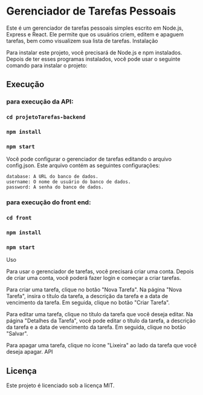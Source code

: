 # Gerenciador de Tarefas Pessoais

Este é um gerenciador de tarefas pessoais simples escrito em Node.js, Express e React. Ele permite que os usuários criem, editem e apaguem tarefas, bem como visualizem sua lista de tarefas.
Instalação

Para instalar este projeto, você precisará de Node.js e npm instalados. Depois de ter esses programas instalados, você pode usar o seguinte comando para instalar o projeto:

## Execução

### para execução da API:

### `cd projetoTarefas-backend`

### `npm install`

### `npm start`

Você pode configurar o gerenciador de tarefas editando o arquivo config.json. Este arquivo contém as seguintes configurações:

    database: A URL do banco de dados.
    username: O nome de usuário do banco de dados.
    password: A senha do banco de dados.

### para execução do front end:

### `cd front`

### `npm install`

### `npm start`

Uso

Para usar o gerenciador de tarefas, você precisará criar uma conta. Depois de criar uma conta, você poderá fazer login e começar a criar tarefas.

Para criar uma tarefa, clique no botão "Nova Tarefa". Na página "Nova Tarefa", insira o título da tarefa, a descrição da tarefa e a data de vencimento da tarefa. Em seguida, clique no botão "Criar Tarefa".

Para editar uma tarefa, clique no título da tarefa que você deseja editar. Na página "Detalhes da Tarefa", você pode editar o título da tarefa, a descrição da tarefa e a data de vencimento da tarefa. Em seguida, clique no botão "Salvar".

Para apagar uma tarefa, clique no ícone "Lixeira" ao lado da tarefa que você deseja apagar.
API

## Licença

Este projeto é licenciado sob a licença MIT.

